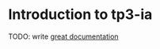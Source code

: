 # Introduction to tp3-ia

TODO: write [great documentation](http://jacobian.org/writing/what-to-write/)
